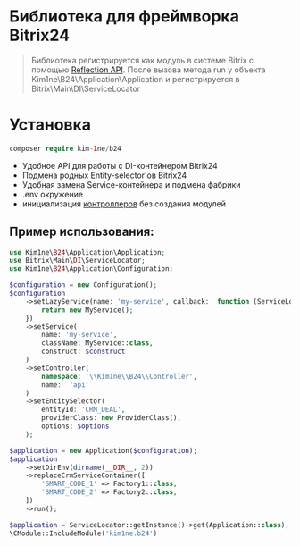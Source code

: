 # Библиотека для фреймворка Bitrix24

> Библиотека регистрируется как модуль в системе Bitrix с помощью [Reflection API](https://www.php.net/manual/ru/book.reflection.php). 
> После вызова метода run у объекта Kim1ne\B24\Application\Application и регистрируется в Bitrix\Main\DI\ServiceLocator  

# Установка
```php
composer require kim-1ne/b24
```
- Удобное API для работы с DI-контейнером Bitrix24
- Подмена родных Entity-selector'ов Bitrix24
- Удобная замена Service-контейнера и подмена фабрики
- .env окружение
- инициализация [контроллеров](https://dev.1c-bitrix.ru/learning/course/index.php?COURSE_ID=43&LESSON_ID=6436&LESSON_PATH=3913.3516.5062.3750.6436&ysclid=mdvsayimn9358699657) без создания модулей
## Пример использования:
```php
use Kim1ne\B24\Application\Application;
use Bitrix\Main\DI\ServiceLocator;
use Kim1ne\B24\Application\Configuration;

$configuration = new Configuration();
$configuration
    ->setLazyService(name: 'my-service', callback:  function (ServiceLocator $locator) {
        return new MyService();
    })
    ->setService(
        name: 'my-service', 
        className: MyService::class, 
        construct: $construct
    )
    ->setController(
        namespace: '\\Kim1ne\\B24\\Controller', 
        name:  'api'
    )
    ->setEntitySelector(
        entityId: 'CRM_DEAL',
        providerClass: new ProviderClass(),
        options: $options  
    );

$application = new Application($configuration);
$application
    ->setDirEnv(dirname(__DIR__, 2))
    ->replaceCrmServiceContainer([
        'SMART_CODE_1' => Factory1::class,
        'SMART_CODE_2' => Factory2::class,
    ])
    ->run();

$application = ServiceLocator::getInstance()->get(Application::class);
\CModule::IncludeModule('kim1ne.b24')
```

